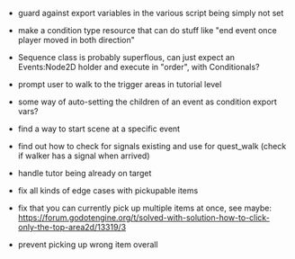 - guard against export variables in the various script being simply not set
- make a condition type resource that can do stuff like "end event once player moved in both direction"
- Sequence class is probably superflous, can just expect an Events:Node2D holder and execute in "order", with Conditionals?

- prompt user to walk to the trigger areas in tutorial level
- some way of auto-setting the children of an event as condition export vars?

- find a way to start scene at a specific event
- find out how to check for signals existing and use for quest_walk (check if walker has a signal when arrived)


- handle tutor being already on target

- fix all kinds of edge cases with pickupable items
- fix that you can currently pick up multiple items at once, see maybe: https://forum.godotengine.org/t/solved-with-solution-how-to-click-only-the-top-area2d/13319/3
- prevent picking up wrong item overall
